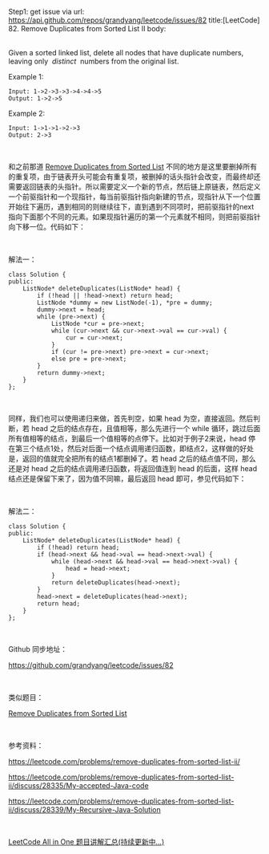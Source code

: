 Step1: get issue via url: https://api.github.com/repos/grandyang/leetcode/issues/82 
 title:[LeetCode] 82. Remove Duplicates from Sorted List II 
 body:  
  

Given a sorted linked list, delete all nodes that have duplicate numbers, leaving only  _distinct_  numbers from the original list.

Example 1:
    
    
    Input: 1->2->3->3->4->4->5
    Output: 1->2->5
    

Example 2:
    
    
    Input: 1->1->1->2->3
    Output: 2->3

 

和之前那道 [Remove Duplicates from Sorted List](http://www.cnblogs.com/grandyang/p/4066453.html) 不同的地方是这里要删掉所有的重复项，由于链表开头可能会有重复项，被删掉的话头指针会改变，而最终却还需要返回链表的头指针。所以需要定义一个新的节点，然后链上原链表，然后定义一个前驱指针和一个现指针，每当前驱指针指向新建的节点，现指针从下一个位置开始往下遍历，遇到相同的则继续往下，直到遇到不同项时，把前驱指针的next指向下面那个不同的元素。如果现指针遍历的第一个元素就不相同，则把前驱指针向下移一位。代码如下：

 

解法一：
    
    
    class Solution {
    public:
        ListNode* deleteDuplicates(ListNode* head) {
            if (!head || !head->next) return head;
            ListNode *dummy = new ListNode(-1), *pre = dummy;
            dummy->next = head;
            while (pre->next) {
                ListNode *cur = pre->next;
                while (cur->next && cur->next->val == cur->val) {
                    cur = cur->next;
                }
                if (cur != pre->next) pre->next = cur->next;
                else pre = pre->next;
            }
            return dummy->next;
        }
    };

 

同样，我们也可以使用递归来做，首先判空，如果 head 为空，直接返回。然后判断，若 head 之后的结点存在，且值相等，那么先进行一个 while 循环，跳过后面所有值相等的结点，到最后一个值相等的点停下。比如对于例子2来说，head 停在第三个结点1处，然后对后面一个结点调用递归函数，即结点2，这样做的好处是，返回的值就完全把所有的结点1都删掉了。若 head 之后的结点值不同，那么还是对 head 之后的结点调用递归函数，将返回值连到 head 的后面，这样 head 结点还是保留下来了，因为值不同嘛，最后返回 head 即可，参见代码如下：

 

解法二：
    
    
    class Solution {
    public:
        ListNode* deleteDuplicates(ListNode* head) {
            if (!head) return head;
            if (head->next && head->val == head->next->val) {
                while (head->next && head->val == head->next->val) {
                    head = head->next;
                }
                return deleteDuplicates(head->next);
            }
            head->next = deleteDuplicates(head->next);
            return head;
        }
    };

 

Github 同步地址：

<https://github.com/grandyang/leetcode/issues/82>

 

类似题目：

[Remove Duplicates from Sorted List](http://www.cnblogs.com/grandyang/p/4066453.html)

 

参考资料：

<https://leetcode.com/problems/remove-duplicates-from-sorted-list-ii/>

<https://leetcode.com/problems/remove-duplicates-from-sorted-list-ii/discuss/28335/My-accepted-Java-code>

<https://leetcode.com/problems/remove-duplicates-from-sorted-list-ii/discuss/28339/My-Recursive-Java-Solution>

 

[LeetCode All in One 题目讲解汇总(持续更新中...)](http://www.cnblogs.com/grandyang/p/4606334.html)
